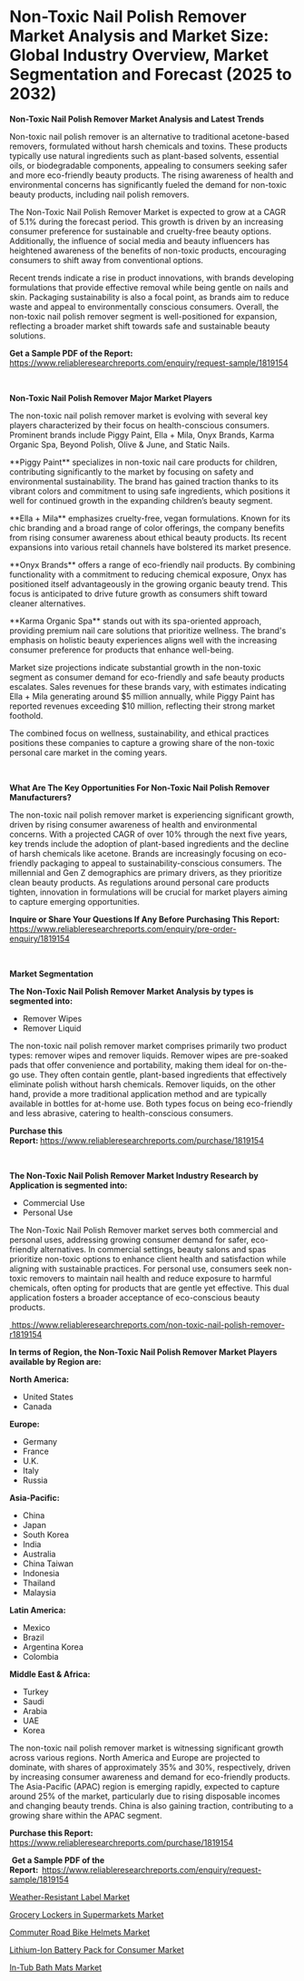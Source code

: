 <p><h1>Non-Toxic Nail Polish Remover Market Analysis and Market Size: Global Industry Overview, Market Segmentation and Forecast (2025 to 2032)</h1></p><p><strong>Non-Toxic Nail Polish Remover Market Analysis and Latest Trends</strong></p>
<p><p>Non-toxic nail polish remover is an alternative to traditional acetone-based removers, formulated without harsh chemicals and toxins. These products typically use natural ingredients such as plant-based solvents, essential oils, or biodegradable components, appealing to consumers seeking safer and more eco-friendly beauty products. The rising awareness of health and environmental concerns has significantly fueled the demand for non-toxic beauty products, including nail polish removers.</p><p>The Non-Toxic Nail Polish Remover Market is expected to grow at a CAGR of 5.1% during the forecast period. This growth is driven by an increasing consumer preference for sustainable and cruelty-free beauty options. Additionally, the influence of social media and beauty influencers has heightened awareness of the benefits of non-toxic products, encouraging consumers to shift away from conventional options. </p><p>Recent trends indicate a rise in product innovations, with brands developing formulations that provide effective removal while being gentle on nails and skin. Packaging sustainability is also a focal point, as brands aim to reduce waste and appeal to environmentally conscious consumers. Overall, the non-toxic nail polish remover segment is well-positioned for expansion, reflecting a broader market shift towards safe and sustainable beauty solutions.</p></p>
<p><strong>Get a Sample PDF of the Report:&nbsp;</strong> <a href="https://www.reliableresearchreports.com/enquiry/request-sample/1819154?utm_campaign=34&utm_medium=2&utm_source=Github&utm_content=ia&utm_term=09022025&utm_id=non-toxic-nail-polish-remover">https://www.reliableresearchreports.com/enquiry/request-sample/1819154</a></p>
<p>&nbsp;</p>
<p><strong>Non-Toxic Nail Polish Remover Major Market Players</strong></p>
<p><p>The non-toxic nail polish remover market is evolving with several key players characterized by their focus on health-conscious consumers. Prominent brands include Piggy Paint, Ella + Mila, Onyx Brands, Karma Organic Spa, Beyond Polish, Olive & June, and Static Nails. </p><p>**Piggy Paint** specializes in non-toxic nail care products for children, contributing significantly to the market by focusing on safety and environmental sustainability. The brand has gained traction thanks to its vibrant colors and commitment to using safe ingredients, which positions it well for continued growth in the expanding children’s beauty segment.</p><p>**Ella + Mila** emphasizes cruelty-free, vegan formulations. Known for its chic branding and a broad range of color offerings, the company benefits from rising consumer awareness about ethical beauty products. Its recent expansions into various retail channels have bolstered its market presence.</p><p>**Onyx Brands** offers a range of eco-friendly nail products. By combining functionality with a commitment to reducing chemical exposure, Onyx has positioned itself advantageously in the growing organic beauty trend. This focus is anticipated to drive future growth as consumers shift toward cleaner alternatives.</p><p>**Karma Organic Spa** stands out with its spa-oriented approach, providing premium nail care solutions that prioritize wellness. The brand's emphasis on holistic beauty experiences aligns well with the increasing consumer preference for products that enhance well-being.</p><p>Market size projections indicate substantial growth in the non-toxic segment as consumer demand for eco-friendly and safe beauty products escalates. Sales revenues for these brands vary, with estimates indicating Ella + Mila generating around $5 million annually, while Piggy Paint has reported revenues exceeding $10 million, reflecting their strong market foothold.</p><p>The combined focus on wellness, sustainability, and ethical practices positions these companies to capture a growing share of the non-toxic personal care market in the coming years.</p></p>
<p>&nbsp;</p>
<p><strong>What Are The Key Opportunities For Non-Toxic Nail Polish Remover Manufacturers?</strong></p>
<p><p>The non-toxic nail polish remover market is experiencing significant growth, driven by rising consumer awareness of health and environmental concerns. With a projected CAGR of over 10% through the next five years, key trends include the adoption of plant-based ingredients and the decline of harsh chemicals like acetone. Brands are increasingly focusing on eco-friendly packaging to appeal to sustainability-conscious consumers. The millennial and Gen Z demographics are primary drivers, as they prioritize clean beauty products. As regulations around personal care products tighten, innovation in formulations will be crucial for market players aiming to capture emerging opportunities.</p></p>
<p><strong>Inquire or Share Your Questions If Any Before Purchasing This Report:</strong> <a href="https://www.reliableresearchreports.com/enquiry/pre-order-enquiry/1819154?utm_campaign=34&utm_medium=2&utm_source=Github&utm_content=ia&utm_term=09022025&utm_id=non-toxic-nail-polish-remover">https://www.reliableresearchreports.com/enquiry/pre-order-enquiry/1819154</a></p>
<p>&nbsp;</p>
<p><strong>Market Segmentation</strong></p>
<p><strong>The Non-Toxic Nail Polish Remover Market Analysis by types is segmented into:</strong></p>
<p><ul><li>Remover Wipes</li><li>Remover Liquid</li></ul></p>
<p><p>The non-toxic nail polish remover market comprises primarily two product types: remover wipes and remover liquids. Remover wipes are pre-soaked pads that offer convenience and portability, making them ideal for on-the-go use. They often contain gentle, plant-based ingredients that effectively eliminate polish without harsh chemicals. Remover liquids, on the other hand, provide a more traditional application method and are typically available in bottles for at-home use. Both types focus on being eco-friendly and less abrasive, catering to health-conscious consumers.</p></p>
<p><strong>Purchase this Report:&nbsp;</strong><a href="https://www.reliableresearchreports.com/purchase/1819154?utm_campaign=34&utm_medium=2&utm_source=Github&utm_content=ia&utm_term=09022025&utm_id=non-toxic-nail-polish-remover">https://www.reliableresearchreports.com/purchase/1819154</a></p>
<p>&nbsp;</p>
<p><strong>The Non-Toxic Nail Polish Remover Market Industry Research by Application is segmented into:</strong></p>
<p><ul><li>Commercial Use</li><li>Personal Use</li></ul></p>
<p><p>The Non-Toxic Nail Polish Remover market serves both commercial and personal uses, addressing growing consumer demand for safer, eco-friendly alternatives. In commercial settings, beauty salons and spas prioritize non-toxic options to enhance client health and satisfaction while aligning with sustainable practices. For personal use, consumers seek non-toxic removers to maintain nail health and reduce exposure to harmful chemicals, often opting for products that are gentle yet effective. This dual application fosters a broader acceptance of eco-conscious beauty products.</p></p>
<p><a href="https://www.reliableresearchreports.com/non-toxic-nail-polish-remover-r1819154?utm_campaign=34&utm_medium=2&utm_source=Github&utm_content=ia&utm_term=09022025&utm_id=non-toxic-nail-polish-remover">&nbsp;https://www.reliableresearchreports.com/non-toxic-nail-polish-remover-r1819154</a></p>
<p><strong>In terms of Region, the Non-Toxic Nail Polish Remover Market Players available by Region are:</strong></p>
<p>
    <p> <strong> North America: </strong>
        <ul>
            <li>United States</li>
            <li>Canada</li>
        </ul>
        </p> 
    <p> <strong> Europe: </strong>
        <ul>
            <li>Germany</li>
            <li>France</li>
            <li>U.K.</li>
            <li>Italy</li>
            <li>Russia</li>
        </ul>
        </p> 
    <p> <strong> Asia-Pacific: </strong>
        <ul>
            <li>China</li>
            <li>Japan</li>
            <li>South Korea</li>
            <li>India</li>
            <li>Australia</li>
            <li>China Taiwan</li>
            <li>Indonesia</li>
            <li>Thailand</li>
            <li>Malaysia</li>
        </ul>
        </p> 
    <p> <strong> Latin America: </strong>
        <ul>
            <li>Mexico</li>
            <li>Brazil</li>
            <li>Argentina Korea</li>
            <li>Colombia</li>
        </ul>
        </p> 
    <p> <strong> Middle East & Africa: </strong>
        <ul>
            <li>Turkey</li>
            <li>Saudi</li>
            <li>Arabia</li>
            <li>UAE</li>
            <li>Korea</li>
        </ul>
    </p>
    </p>
<p><p>The non-toxic nail polish remover market is witnessing significant growth across various regions. North America and Europe are projected to dominate, with shares of approximately 35% and 30%, respectively, driven by increasing consumer awareness and demand for eco-friendly products. The Asia-Pacific (APAC) region is emerging rapidly, expected to capture around 25% of the market, particularly due to rising disposable incomes and changing beauty trends. China is also gaining traction, contributing to a growing share within the APAC segment.</p></p>
<p><strong>Purchase this Report: </strong><a href="https://www.reliableresearchreports.com/purchase/1819154?utm_campaign=34&utm_medium=2&utm_source=Github&utm_content=ia&utm_term=09022025&utm_id=non-toxic-nail-polish-remover">https://www.reliableresearchreports.com/purchase/1819154</a></p>
<p>&nbsp;<strong>Get a Sample PDF of the Report:&nbsp;&nbsp;</strong><a href="https://www.reliableresearchreports.com/enquiry/request-sample/1819154?utm_campaign=34&utm_medium=2&utm_source=Github&utm_content=ia&utm_term=09022025&utm_id=non-toxic-nail-polish-remover">https://www.reliableresearchreports.com/enquiry/request-sample/1819154</a></p>
<p><strong></strong></p>
<p><p><a href="https://github.com/aksayvoogdt/Market-Research-Report-List-1/blob/main/weather-resistant-label-market.md?utm_campaign=34&utm_medium=2&utm_source=Github&utm_content=ia&utm_term=09022025&utm_id=non-toxic-nail-polish-remover">Weather-Resistant Label Market</a></p><p><a href="https://github.com/alasmyayock/Market-Research-Report-List-1/blob/main/grocery-lockers-in-supermarkets-market.md?utm_campaign=34&utm_medium=2&utm_source=Github&utm_content=ia&utm_term=09022025&utm_id=non-toxic-nail-polish-remover">Grocery Lockers in Supermarkets Market</a></p><p><a href="https://github.com/eusoffyhanty/Market-Research-Report-List-1/blob/main/commuter-road-bike-helmets-market.md?utm_campaign=34&utm_medium=2&utm_source=Github&utm_content=ia&utm_term=09022025&utm_id=non-toxic-nail-polish-remover">Commuter Road Bike Helmets Market</a></p><p><a href="https://github.com/phumlaaijem/Market-Research-Report-List-1/blob/main/lithium-ion-battery-pack-for-consumer-market.md?utm_campaign=34&utm_medium=2&utm_source=Github&utm_content=ia&utm_term=09022025&utm_id=non-toxic-nail-polish-remover">Lithium-Ion Battery Pack for Consumer Market</a></p><p><a href="https://github.com/memorirummy/Market-Research-Report-List-1/blob/main/in-tub-bath-mats-market.md?utm_campaign=34&utm_medium=2&utm_source=Github&utm_content=ia&utm_term=09022025&utm_id=non-toxic-nail-polish-remover">In-Tub Bath Mats Market</a></p></p>